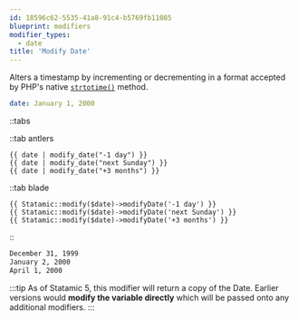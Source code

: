 ```yaml
---
id: 18596c62-5535-41a8-91c4-b5769fb11085
blueprint: modifiers
modifier_types:
  - date
title: 'Modify Date'
---
```

Alters a timestamp by incrementing or decrementing in a format accepted by PHP's native [`strtotime()`](http://php.net/manual/en/function.strtotime.php) method.


```yaml
date: January 1, 2000
```

::tabs

::tab antlers
```antlers
{{ date | modify_date("-1 day") }}
{{ date | modify_date("next Sunday") }}
{{ date | modify_date("+3 months") }}
```
::tab blade
```blade
{{ Statamic::modify($date)->modifyDate('-1 day') }}
{{ Statamic::modify($date)->modifyDate('next Sunday') }}
{{ Statamic::modify($date)->modifyDate('+3 months') }}
```
::

```html
December 31, 1999
January 2, 2000
April 1, 2000
```

:::tip
As of Statamic 5, this modifier will return a copy of the Date. Earlier versions would **modify the variable directly** which will be passed onto any additional modifiers.
:::
